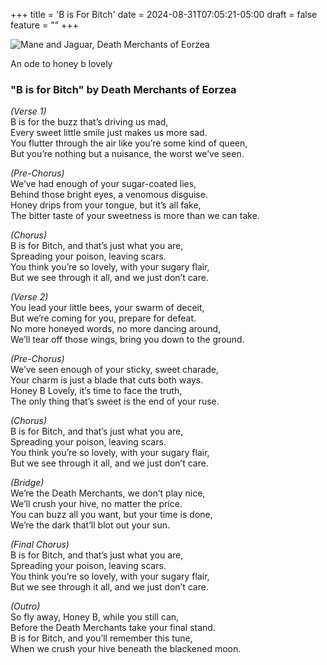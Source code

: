 +++ 
title = 'B is For Bitch' 
date = 2024-08-31T07:05:21-05:00 
draft = false 
feature = ""
+++

![Mane and Jaguar, Death Merchants of Eorzea](https://64.media.tumblr.com/8090844a55c6dc7127355471291fc674/fe46327bc0f51fc5-e3/s1280x1920/ebb0ea62a73cb19fd1015e70d30635ce9462c51a.jpg)

An ode to honey b lovely

### "B is for Bitch" by Death Merchants of Eorzea

*(Verse 1)*  
B is for the buzz that’s driving us mad,  
Every sweet little smile just makes us more sad.  
You flutter through the air like you’re some kind of queen,  
But you’re nothing but a nuisance, the worst we’ve seen.  

*(Pre-Chorus)*  
We’ve had enough of your sugar-coated lies,  
Behind those bright eyes, a venomous disguise.  
Honey drips from your tongue, but it’s all fake,  
The bitter taste of your sweetness is more than we can take.  

*(Chorus)*  
B is for Bitch, and that’s just what you are,  
Spreading your poison, leaving scars.  
You think you’re so lovely, with your sugary flair,  
But we see through it all, and we just don’t care.  

*(Verse 2)*  
You lead your little bees, your swarm of deceit,  
But we’re coming for you, prepare for defeat.  
No more honeyed words, no more dancing around,  
We’ll tear off those wings, bring you down to the ground.  

*(Pre-Chorus)*  
We’ve seen enough of your sticky, sweet charade,  
Your charm is just a blade that cuts both ways.  
Honey B Lovely, it’s time to face the truth,  
The only thing that’s sweet is the end of your ruse.  

*(Chorus)*  
B is for Bitch, and that’s just what you are,  
Spreading your poison, leaving scars.  
You think you’re so lovely, with your sugary flair,  
But we see through it all, and we just don’t care.  

*(Bridge)*  
We’re the Death Merchants, we don’t play nice,  
We’ll crush your hive, no matter the price.  
You can buzz all you want, but your time is done,  
We’re the dark that’ll blot out your sun.  

*(Final Chorus)*  
B is for Bitch, and that’s just what you are,  
Spreading your poison, leaving scars.  
You think you’re so lovely, with your sugary flair,  
But we see through it all, and we just don’t care.  

*(Outro)*  
So fly away, Honey B, while you still can,  
Before the Death Merchants take your final stand.  
B is for Bitch, and you’ll remember this tune,  
When we crush your hive beneath the blackened moon.
